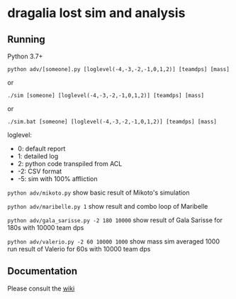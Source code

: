 # dragalia lost sim and analysis

## Running
Python 3.7+

```
python adv/[someone].py [loglevel(-4,-3,-2,-1,0,1,2)] [teamdps] [mass]
```
or
```
./sim [someone] [loglevel(-4,-3,-2,-1,0,1,2)] [teamdps] [mass]
```
or
```
./sim.bat [someone] [loglevel(-4,-3,-2,-1,0,1,2)] [teamdps] [mass]
```

loglevel:
- 0: default report
- 1: detailed log
- 2: python code transpiled from ACL
- -2: CSV format
- -5: sim with 100% affliction

```python adv/mikoto.py``` show basic result of Mikoto's simulation

```python adv/maribelle.py 1``` show result and combo loop of Maribelle

```python adv/gala_sarisse.py -2 180 10000``` show result of Gala Sarisse for 180s with 10000 team dps

```python adv/valerio.py -2 60 10000 1000``` show mass sim averaged 1000 run result of Valerio for 60s with 10000 team dps

## Documentation
Please consult the [wiki](https://github.com/dl-stuff/dl/wiki)
